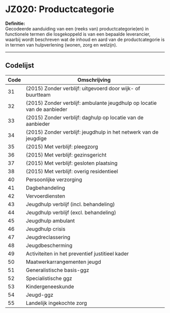 # JZ020: Productcategorie

**Definitie:**  
Gecodeerde aanduiding van een (reeks van) productcategorie(en) in functionele termen die losgekoppeld is van een bepaalde leverancier, waarbij wordt beschreven wat de inhoud en aard van de productcategorie is in termen van hulpverlening (wonen, zorg en welzijn).

---

## Codelijst

| Code | Omschrijving |
|------|--------------|
| 31 | (2015) Zonder verblijf: uitgevoerd door wijk- of buurtteam |
| 32 | (2015) Zonder verblijf: ambulante jeugdhulp op locatie van de aanbieder |
| 33 | (2015) Zonder verblijf: daghulp op locatie van de aanbieder |
| 34 | (2015) Zonder verblijf: jeugdhulp in het netwerk van de jeugdige |
| 35 | (2015) Met verblijf: pleegzorg |
| 36 | (2015) Met verblijf: gezinsgericht |
| 37 | (2015) Met verblijf: gesloten plaatsing |
| 38 | (2015) Met verblijf: overig residentieel |
| 40 | Persoonlijke verzorging |
| 41 | Dagbehandeling |
| 42 | Vervoerdiensten |
| 43 | Jeugdhulp verblijf (incl. behandeling) |
| 44 | Jeugdhulp verblijf (excl. behandeling) |
| 45 | Jeugdhulp ambulant |
| 46 | Jeugdhulp crisis |
| 47 | Jeugdreclassering |
| 48 | Jeugdbescherming |
| 49 | Activiteiten in het preventief justitieel kader |
| 50 | Maatwerkarrangementen jeugd |
| 51 | Generalistische basis-ggz |
| 52 | Specialistische ggz |
| 53 | Kindergeneeskunde |
| 54 | Jeugd-ggz |
| 55 | Landelijk ingekochte zorg |
